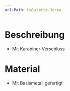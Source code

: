 ```yaml
---
url-Path: Halskette-Jcrew
---
```


# Beschreibung

- Mit Karabiner-Verschluss

# Material

- Mit Basismetall gefertigt
